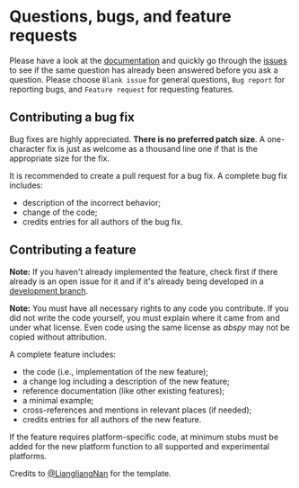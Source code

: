# Questions, bugs, and feature requests

Please have a look at the [documentation](https://abspy.readthedocs.io/en/latest/) and 
quickly go through the [issues](https://github.com/chenzhaiyu/abspy/issues?q=is%3Aissue) to see if the same question has already been answered before you ask a question.
Please choose `Blank issue` for general questions, `Bug report` for reporting bugs, and `Feature request` for requesting features.

## Contributing a bug fix

Bug fixes are highly appreciated. __There is no preferred patch size__.  A one-character fix is just as welcome as a thousand line one if that is the appropriate size for the fix.

It is recommended to create a pull request for a bug fix. A complete bug fix includes:

- description of the incorrect behavior;
- change of the code;
- credits entries for all authors of the bug fix.

## Contributing a feature

__Note:__ If you haven't already implemented the feature, check first if there
already is an open issue for it and if it's already being developed in a
[development branch](https://github.com/chenzhaiyu/abspy/branches/all).

__Note:__ You must have all necessary rights to any code you contribute.  If you
did not write the code yourself, you must explain where it came from and under
what license.  Even code using the same license as *abspy* may not be copied
without attribution.

A complete feature includes:

- the code (i.e., implementation of the new feature);
- a change log including a description of the new feature;
- reference documentation (like other existing features);
- a minimal example;
- cross-references and mentions in relevant places (if needed);
- credits entries for all authors of the new feature.

If the feature requires platform-specific code, at minimum stubs must be added
for the new platform function to all supported and experimental platforms.

Credits to [@LiangliangNan](https://github.com/LiangliangNan) for the template.
